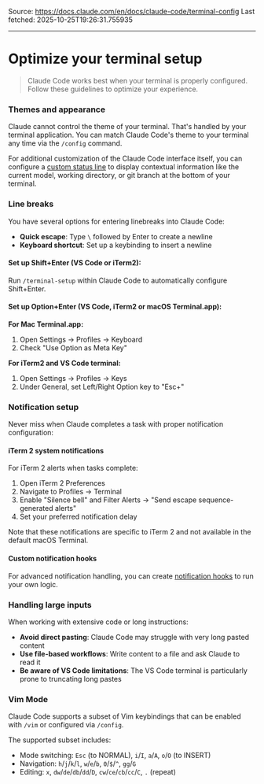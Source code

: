 Source: https://docs.claude.com/en/docs/claude-code/terminal-config
Last fetched: 2025-10-25T19:26:31.755935

---

# Optimize your terminal setup

> Claude Code works best when your terminal is properly configured. Follow these guidelines to optimize your experience.

### Themes and appearance

Claude cannot control the theme of your terminal. That's handled by your terminal application. You can match Claude Code's theme to your terminal any time via the `/config` command.

For additional customization of the Claude Code interface itself, you can configure a [custom status line](/en/docs/claude-code/statusline) to display contextual information like the current model, working directory, or git branch at the bottom of your terminal.

### Line breaks

You have several options for entering linebreaks into Claude Code:

* **Quick escape**: Type `\` followed by Enter to create a newline
* **Keyboard shortcut**: Set up a keybinding to insert a newline

#### Set up Shift+Enter (VS Code or iTerm2):

Run `/terminal-setup` within Claude Code to automatically configure Shift+Enter.

#### Set up Option+Enter (VS Code, iTerm2 or macOS Terminal.app):

**For Mac Terminal.app:**

1. Open Settings → Profiles → Keyboard
2. Check "Use Option as Meta Key"

**For iTerm2 and VS Code terminal:**

1. Open Settings → Profiles → Keys
2. Under General, set Left/Right Option key to "Esc+"

### Notification setup

Never miss when Claude completes a task with proper notification configuration:

#### iTerm 2 system notifications

For iTerm 2 alerts when tasks complete:

1. Open iTerm 2 Preferences
2. Navigate to Profiles → Terminal
3. Enable "Silence bell" and Filter Alerts → "Send escape sequence-generated alerts"
4. Set your preferred notification delay

Note that these notifications are specific to iTerm 2 and not available in the default macOS Terminal.

#### Custom notification hooks

For advanced notification handling, you can create [notification hooks](/en/docs/claude-code/hooks#notification) to run your own logic.

### Handling large inputs

When working with extensive code or long instructions:

* **Avoid direct pasting**: Claude Code may struggle with very long pasted content
* **Use file-based workflows**: Write content to a file and ask Claude to read it
* **Be aware of VS Code limitations**: The VS Code terminal is particularly prone to truncating long pastes

### Vim Mode

Claude Code supports a subset of Vim keybindings that can be enabled with `/vim` or configured via `/config`.

The supported subset includes:

* Mode switching: `Esc` (to NORMAL), `i`/`I`, `a`/`A`, `o`/`O` (to INSERT)
* Navigation: `h`/`j`/`k`/`l`, `w`/`e`/`b`, `0`/`$`/`^`, `gg`/`G`
* Editing: `x`, `dw`/`de`/`db`/`dd`/`D`, `cw`/`ce`/`cb`/`cc`/`C`, `.` (repeat)